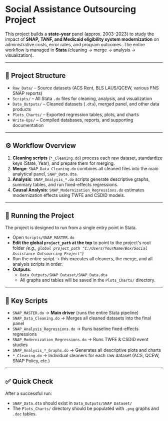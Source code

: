 # Social Assistance Outsourcing Project

This project builds a **state-year** panel (approx. 2003–2023) to study the impact of **SNAP, TANF, and Medicaid eligibility system modernization** on administrative costs, error rates, and program outcomes.
The entire workflow is managed in **Stata** (cleaning → merge → analysis → visualization).

---

## 📂 Project Structure
- `Raw_Data/` – Source datasets (ACS Rent, BLS LAUS/QCEW, various FNS SNAP reports)
- `Scripts/` – All Stata `.do` files for cleaning, analysis, and visualization
- `Data_Outputs/` – Cleaned datasets (`.dta`), merged panel, and other data products
- `Plots_Charts/` – Exported regression tables, plots, and charts
- `Write-Ups/` – Compiled databases, reports, and supporting documentation

---

## ⚙️ Workflow Overview
1.  **Cleaning scripts** (`*_Cleaning.do`) process each raw dataset, standardize keys (State, Year), and prepare them for merging.
2.  **Merge**: `SNAP_Data_Cleaning.do` combines all cleaned files into the main analytical panel, `SNAP_Data.dta`.
3.  **Analysis**: `SNAP_Analysis_*.do` scripts generate descriptive graphs, summary tables, and run fixed-effects regressions.
4.  **Causal Analysis**: `SNAP_Modernization_Regressions.do` estimates modernization effects using TWFE and CSDID models.

---

## 🚀 Running the Project
The project is designed to run from a single entry point in Stata.

- Open `Scripts/SNAP_MASTER.do`
- **Edit the global `project_path` at the top** to point to the project's root folder
  *(e.g., `global project_path "C:/Users/YourName/Box/Social Assistance Outsourcing Project"`)*
- Run the entire script → this executes all cleaners, the merge, and all analysis scripts in order.
- **Outputs**:
    - `Data_Outputs/SNAP Dataset/SNAP_Data.dta`
    - All graphs and tables will be saved in the `Plots_Charts/` directory.

---

## 🧾 Key Scripts
- `SNAP_MASTER.do` → **Main driver** (runs the entire Stata pipeline)
- `SNAP_Data_Cleaning.do` → Merges all cleaned datasets into the final panel
- `SNAP_Analysis_Regressions.do` → Runs baseline fixed-effects regressions
- `SNAP_Modernization_Regressions.do` → Runs TWFE & CSDID event studies
- `SNAP_Analysis_*_Graphs.do` → Generates all descriptive plots and charts
- `*_Cleaning.do` → Individual cleaners for each raw dataset (ACS, QCEW, SNAP Policy, etc.)

---

## ✅ Quick Check
After a successful run:
- `SNAP_Data.dta` should exist in `Data_Outputs/SNAP Dataset/`
- The `Plots_Charts/` directory should be populated with `.png` graphs and `.doc` tables.
